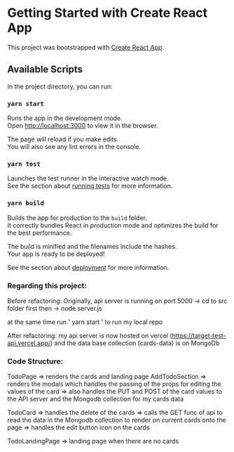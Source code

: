 # Getting Started with Create React App

This project was bootstrapped with [Create React App](https://github.com/facebook/create-react-app).

## Available Scripts

In the project directory, you can run:

### `yarn start`

Runs the app in the development mode.\
Open [http://localhost:3000](http://localhost:3000) to view it in the browser.

The page will reload if you make edits.\
You will also see any lint errors in the console.

### `yarn test`

Launches the test runner in the interactive watch mode.\
See the section about [running tests](https://facebook.github.io/create-react-app/docs/running-tests) for more information.

### `yarn build`

Builds the app for production to the `build` folder.\
It correctly bundles React in production mode and optimizes the build for the best performance.

The build is minified and the filenames include the hashes.\
Your app is ready to be deployed!

See the section about [deployment](https://facebook.github.io/create-react-app/docs/deployment) for more information.


### Regarding this project:
Before refactoring: 
Originally, api server is running on port 5000
-> cd to src folder first then
-> node server.js

at the same time run ' yarn start ' to run my local repo

After refactoring: my api server is now hosted on vercel (https://target-test-api.vercel.app/) and the data base collection (cards-data) is on MongoDb

### Code Structure:
TodoPage => renders the cards and landing page 
AddTodoSection 
=> renders the modals which handles the passing of the props for editing the values of the card
=> also handles the PUT and POST of the card values to the API server and the Mongodb collection for my cards data

TodoCard
=> handles the delete of the cards
=> calls the GET func of api to read the data in the Mongodb collection to render on current cards onto the page
=> handles the edit button icon on the cards

TodoLandingPage
=> landing page when there are no cards

